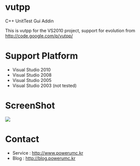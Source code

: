 vutpp
=====
C++ UnitTest Gui Addin

This is vutpp for the VS2010 project, support for evolution from http://code.google.com/p/vutpp/


Support Platform
================
- Visual Studio 2010
- Visual Studio 2008
- Visual Studio 2005
- Visual Studio 2003 (not tested)


ScreenShot
==========
![](http://vutpp.googlecode.com/files/vutpp.0.4.png)

Contact
=======
- Service : http://www.powerumc.kr 
- Blog : http://blog.powerumc.kr



